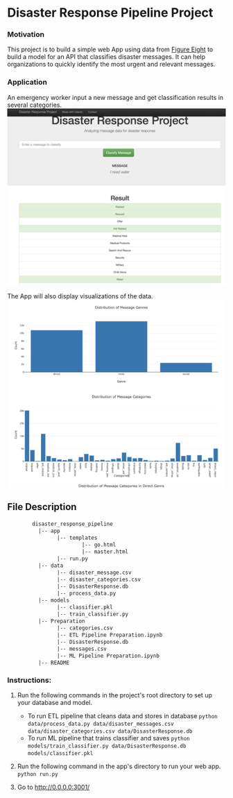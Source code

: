 # Disaster Response Pipeline Project

### Motivation
This project is to build a simple web App using data from  [Figure Eight](https://www.figure-eight.com/) to build a model for an API that classifies disaster messages. It can help organizations to quickly identify the most urgent and relevant messages.

### Application
An emergency worker input a new message and get classification results in several categories. 
![Screenshot of Web App - Classification](Classification.png)

The App will also display visualizations of the data.
![Screenshot of Web App - Visualisation](Visualisation.png)

## File Description
~~~~~~~
        disaster_response_pipeline
          |-- app
                |-- templates
                        |-- go.html
                        |-- master.html
                |-- run.py
          |-- data
                |-- disaster_message.csv
                |-- disaster_categories.csv
                |-- DisasterResponse.db
                |-- process_data.py
          |-- models
                |-- classifier.pkl
                |-- train_classifier.py
          |-- Preparation
                |-- categories.csv
                |-- ETL Pipeline Preparation.ipynb
                |-- DisasterResponse.db
                |-- messages.csv
                |-- ML Pipeline Preparation.ipynb
          |-- README
~~~~~~~


### Instructions:
1. Run the following commands in the project's root directory to set up your database and model.

    - To run ETL pipeline that cleans data and stores in database
        `python data/process_data.py data/disaster_messages.csv data/disaster_categories.csv data/DisasterResponse.db`
    - To run ML pipeline that trains classifier and saves
        `python models/train_classifier.py data/DisasterResponse.db models/classifier.pkl`

2. Run the following command in the app's directory to run your web app.
    `python run.py`

3. Go to http://0.0.0.0:3001/
